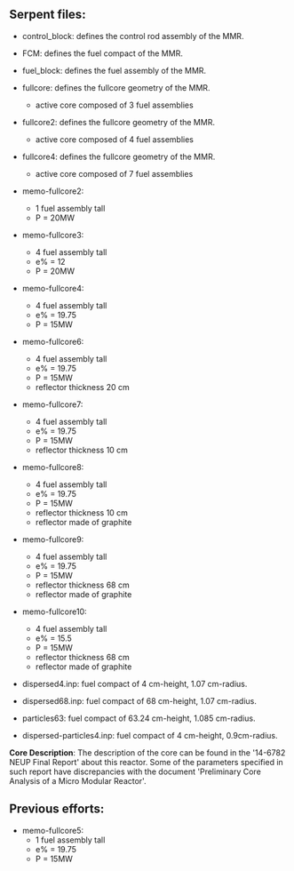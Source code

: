 Serpent files:
--------------
* control_block: defines the control rod assembly of the MMR.
* FCM: defines the fuel compact of the MMR.
* fuel_block: defines the fuel assembly of the MMR.
* fullcore: defines the fullcore geometry of the MMR. 
	- active core composed of 3 fuel assemblies
* fullcore2: defines the fullcore geometry of the MMR.
	- active core composed of 4 fuel assemblies

* fullcore4: defines the fullcore geometry of the MMR.
	- active core composed of 7 fuel assemblies

* memo-fullcore2:
	- 1 fuel assembly tall
	- P = 20MW

* memo-fullcore3:
	- 4 fuel assembly tall
	- e% = 12
	- P = 20MW

* memo-fullcore4:
	- 4 fuel assembly tall
	- e% = 19.75
	- P = 15MW



* memo-fullcore6:
	- 4 fuel assembly tall
	- e% = 19.75
	- P = 15MW
	- reflector thickness 20 cm

* memo-fullcore7:
	- 4 fuel assembly tall
	- e% = 19.75
	- P = 15MW
	- reflector thickness 10 cm

* memo-fullcore8:
	- 4 fuel assembly tall
	- e% = 19.75
	- P = 15MW
	- reflector thickness 10 cm
	- reflector made of graphite

* memo-fullcore9:
	- 4 fuel assembly tall
	- e% = 19.75
	- P = 15MW
	- reflector thickness 68 cm
	- reflector made of graphite

* memo-fullcore10:
	- 4 fuel assembly tall
	- e% = 15.5
	- P = 15MW
	- reflector thickness 68 cm
	- reflector made of graphite

* dispersed4.inp: fuel compact of 4 cm-height, 1.07 cm-radius.
* dispersed68.inp: fuel compact of 68 cm-height, 1.07 cm-radius.
* particles63: fuel compact of 63.24 cm-height, 1.085 cm-radius.
* dispersed-particles4.inp: fuel compact of 4 cm-height, 0.9cm-radius.

**Core Description**: The description of the core can be found in the '14-6782 NEUP Final Report' about this reactor.
Some of the parameters specified in such report have discrepancies with the document 'Preliminary Core Analysis of a Micro Modular Reactor'.

Previous efforts:
-----------------

* memo-fullcore5:
	- 1 fuel assembly tall
	- e% = 19.75
	- P = 15MW